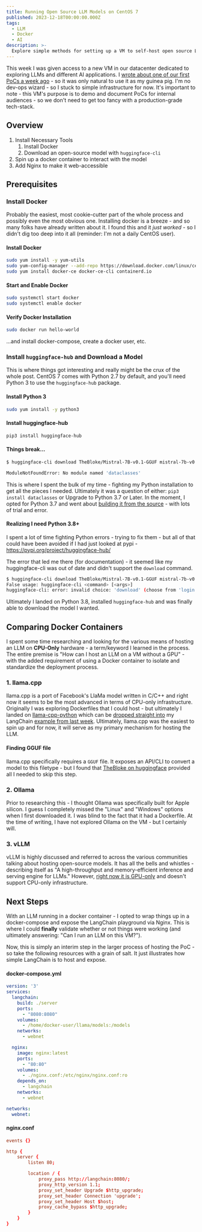 ```yaml
---
title: Running Open Source LLM Models on CentOS 7
published: 2023-12-18T00:00:00.000Z
tags:
  - LLM
  - Docker
  - AI
description: >-
  Explore simple methods for setting up a VM to self-host open source LLMs. A quick retrospective going from installing necessary tools to configuring a demo-ready VM.
---
```

This week I was given access to a new VM in our datacenter dedicated to exploring LLMs and different AI applications. I [wrote about one of our first PoCs a week ago](https://laneparton.com/posts/powering-in-app-help-with-llm/) - so it was only natural to use it as my guinea pig. I'm no dev-ops wizard - so I stuck to simple infrastructure for now. It's important to note - this VM's purpose is to demo and document PoCs for internal audiences - so we don't need to get too fancy with a production-grade tech-stack.

## Overview
1. Install Necessary Tools
	1. Install Docker
	2. Download an open-source model with `huggingface-cli`
2. Spin up a docker container to interact with the model
3. Add Nginx to make it web-accessible

## Prerequisites

### Install Docker
Probably the easiest, most cookie-cutter part of the whole process and possibly even the most obvious one. Installing docker is a breeze - and so many folks have already written about it. I found this and it *just worked* - so I didn't dig too deep into it all (reminder: I'm not a daily CentOS user).

#### Install Docker
```bash
sudo yum install -y yum-utils
sudo yum-config-manager --add-repo https://download.docker.com/linux/centos/docker-ce.repo
sudo yum install docker-ce docker-ce-cli containerd.io
```
#### Start and Enable Docker
```bash
sudo systemctl start docker
sudo systemctl enable docker
```
#### Verify Docker Installation
```bash
sudo docker run hello-world
```

...and install docker-compose, create a docker user, etc.

### Install `huggingface-hub` and Download a Model
This is where things got interesting and really might be the crux of the whole post. CentOS 7 comes with Python 2.7 by default, and you'll need Python 3 to use the `huggingface-hub` package.

#### Install Python 3
```bash
sudo yum install -y python3
```

#### Install huggingface-hub
```bash
pip3 install huggingface-hub
```

#### Things break...
```bash
$ huggingface-cli download TheBloke/Mistral-7B-v0.1-GGUF mistral-7b-v0.1.Q5_K_M.gguf --local-dir . --local-dir-use-symlinks False Traceback (most recent call last): File "/usr/local/bin/huggingface-cli", line 7, in <module> from huggingface_hub.commands.huggingface_cli import main File "/usr/local/lib/python3.6/site-packages/huggingface_hub/__init__.py", line 21, in <module> from .commands.user import notebook_login File "/usr/local/lib/python3.6/site-packages/huggingface_hub/commands/user.py", line 26, in <module> from huggingface_hub.hf_api import HfApi, HfFolder File "/usr/local/lib/python3.6/site-packages/huggingface_hub/hf_api.py", line 35, in <module> from .utils.endpoint_helpers import ( File "/usr/local/lib/python3.6/site-packages/huggingface_hub/utils/endpoint_helpers.py", line 17, in <module> from dataclasses import dataclass

ModuleNotFoundError: No module named 'dataclasses'
```
This is where I spent the bulk of my time - fighting my Python installation to get all the pieces I needed. Ultimately it was a question of either: `pip3 install dataclasses` or Upgrade to Python 3.7 or Later. In the moment, I opted for Python 3.7 and went about [building it from the source](https://gist.github.com/wpupru/deda1cd96ea242d9a790e50cd0c97e9f) - with lots of trial and error.

#### Realizing I need Python 3.8+
I spent a lot of time fighting Python errors - trying to fix them - but all of that could have been avoided if I had just looked at pypi - https://pypi.org/project/huggingface-hub/

The error that led me there (for documentation) - it seemed like my huggingface-cli was out of date and didn't support the `download` command.
```bash
$ huggingface-cli download TheBloke/Mistral-7B-v0.1-GGUF mistral-7b-v0.1.Q5_K_M.gguf --local-dir . --local-dir-use-symlinks
False usage: huggingface-cli <command> [<args>]
huggingface-cli: error: invalid choice: 'download' (choose from 'login', 'whoami', 'logout', 'repo', 'lfs-enable-largefiles', 'lfs-multipart-upload')
```

Ultimately I landed on Python 3.8, installed `huggingface-hub` and was finally able to download the model I wanted.

## Comparing Docker Containers
I spent some time researching and looking for the various means of hosting an LLM on **CPU-Only** hardware - a term/keyword I learned in the process. The entire premise is "How can I host an LLM on a VM without a GPU" - with the added requirement of using a Docker container to isolate and standardize the deployment process.

### 1. llama.cpp
llama.cpp is a port of Facebook's LlaMa model written in C/C++ and right now it seems to be the most advanced in terms of CPU-only infrastructure. Originally I was exploring Dockerfiles that I could host - but ultimately I landed on [llama-cpp-python](https://github.com/abetlen/llama-cpp-python) which can be [dropped straight into](https://python.langchain.com/docs/integrations/llms/llamacpp) my LangChain [example from last week](https://laneparton.com/posts/powering-in-app-help-with-llm/). Ultimately, llama.cpp was the easiest to spin up and for now, it will serve as my primary mechanism for hosting the LLM.

#### Finding GGUF file
llama.cpp specifically requires a `GGUF` file. It exposes an API/CLI to convert a model to this filetype - but I found that [TheBloke on huggingface](https://huggingface.co/TheBloke) provided all I needed to skip this step.

### 2. Ollama
Prior to researching this - I thought Ollama was specifically built for Apple silicon. I guess I completely missed the "Linux" and "Windows" options when I first downloaded it. I was blind to the fact that it had a Dockerfile. At the time of writing, I have not explored Ollama on the VM - but I certainly will.

### 3. vLLM
vLLM is highly discussed and referred to across the various communities talking about hosting open-source models. It has all the bells and whistles - describing itself as "A high-throughput and memory-efficient inference and serving engine for LLMs." However, [right now it is GPU-only](https://github.com/vllm-project/vllm/issues/632) and doesn't support CPU-only infrastructure.

## Next Steps
With an LLM running in a docker container - I opted to wrap things up in a docker-compose and expose the LangChain playground via Nginx. This is where I could **finally** validate whether or not things were working (and ultimately answering: "Can I run an LLM on this VM?").

Now, this is simply an interim step in the larger process of hosting the PoC - so take the following resources with a grain of salt. It just illustrates how simple LangChain is to host and expose.

#### docker-compose.yml
```yaml
version: '3'
services:
  langchain:
    build: ./server
    ports:
      - "8080:8080"
    volumes:
      - /home/docker-user/llama/models:/models
    networks:
      - webnet

  nginx:
    image: nginx:latest
    ports:
      - "80:80"
    volumes:
      - ./nginx.conf:/etc/nginx/nginx.conf:ro
    depends_on:
      - langchain
    networks:
      - webnet

networks:
  webnet:
```

#### nginx.conf
```conf
events {}

http {
    server {
        listen 80;

        location / {
            proxy_pass http://langchain:8080/;
            proxy_http_version 1.1;
            proxy_set_header Upgrade $http_upgrade;
            proxy_set_header Connection 'upgrade';
            proxy_set_header Host $host;
            proxy_cache_bypass $http_upgrade;
        }
    }
}
```
